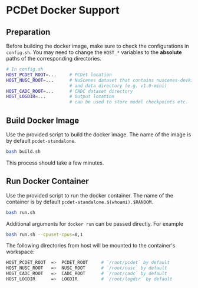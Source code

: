 # PCDet Docker Support
## Preparation
Before building the docker image, make sure to check the
configurations in `config.sh`. 
You may need to change the `HOST_*` variables
to the **absolute** paths of the corresponding directories.
```bash
# In config.sh
HOST_PCDET_ROOT=...     # PCDet location
HOST_NUSC_ROOT=...      # NuScenes dataset that contains nuscenes-devkit
                        # and data directory (e.g. v1.0-mini)
HOST_CADC_ROOT=...      # CADC dataset directory
HOST_LOGDIR=...         # Output location
                        # can be used to store model checkpoints etc.
```

## Build Docker Image
Use the provided script to build the docker image.
The name of the image is by default `pcdet-standalone`.
```bash
bash build.sh
```
This process should take a few minutes.

## Run Docker Container
Use the provided script to run the docker container.
The name of the container is by default `pcdet-standalone.$(whoami).$RANDOM`.
```bash
bash run.sh
```
Additional arguments for `docker run` can be passed directly.
For example
```bash
bash run.sh --cpuset-cpus=0,1
```

The following directories from host will be mounted to the container's workspace:
```bash
HOST_PCDET_ROOT  =>  PCDET_ROOT     # `/root/pcdet` by default
HOST_NUSC_ROOT   =>  NUSC_ROOT      # `/root/nusc` by default
HOST_CADC_ROOT   =>  CADC_ROOT      # `/root/cadc` by default
HOST_LOGDIR      =>  LOGDIR         # `/root/logdir` by default
```